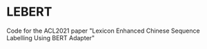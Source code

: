 # LEBERT
Code for the ACL2021 paper "Lexicon Enhanced Chinese Sequence Labelling Using BERT Adapter"
